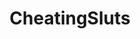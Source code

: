 ---
title: CheatingSluts
crosslinks:
- 4uporn
- pornID
- holdthephone
- Thirstycumslut
- titplaysex
- Soyacide
- adultery
- NSFW_GIF
---